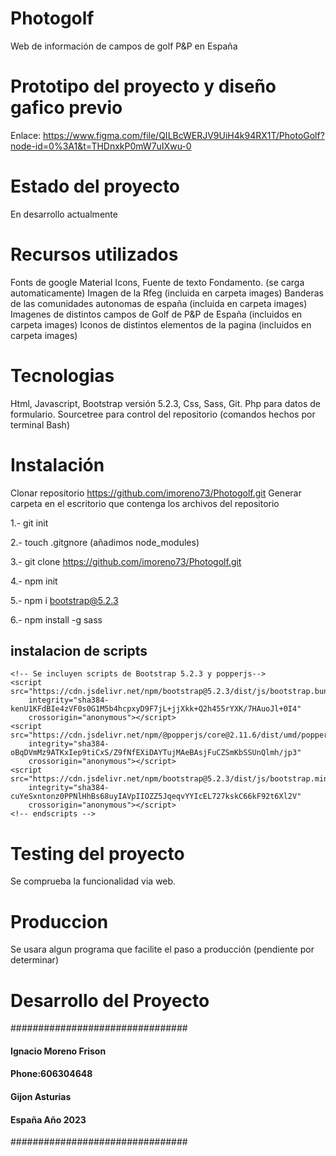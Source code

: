 # Photogolf
Web de información de campos de golf P&P en España

# Prototipo del proyecto y diseño gafico previo

Enlace:
https://www.figma.com/file/QILBcWERJV9UiH4k94RX1T/PhotoGolf?node-id=0%3A1&t=THDnxkP0mW7uIXwu-0

# Estado del proyecto
En desarrollo actualmente

# Recursos utilizados
Fonts de google Material Icons, Fuente de texto Fondamento. (se carga automaticamente)
Imagen de la Rfeg (incluida en carpeta images)
Banderas de las comunidades autonomas de españa (incluida en carpeta images)
Imagenes de distintos campos de Golf de P&P de España (incluidos en carpeta images)
Iconos de distintos elementos de la pagina (incluidos en carpeta images)

# Tecnologias
Html, Javascript, Bootstrap versión 5.2.3, Css, Sass, Git.
Php para datos de formulario.
Sourcetree para control del repositorio (comandos hechos por terminal Bash)

# Instalación
Clonar repositorio https://github.com/imoreno73/Photogolf.git
Generar carpeta en el escritorio que contenga los archivos del repositorio

1.- git init

2.- touch .gitgnore (añadimos node_modules)

3.- git clone https://github.com/imoreno73/Photogolf.git

4.- npm init

5.- npm i bootstrap@5.2.3

6.- npm install -g sass


## instalacion de scripts

    <!-- Se incluyen scripts de Bootstrap 5.2.3 y popperjs-->
    <script src="https://cdn.jsdelivr.net/npm/bootstrap@5.2.3/dist/js/bootstrap.bundle.min.js"
        integrity="sha384-kenU1KFdBIe4zVF0s0G1M5b4hcpxyD9F7jL+jjXkk+Q2h455rYXK/7HAuoJl+0I4"
        crossorigin="anonymous"></script>
    <script src="https://cdn.jsdelivr.net/npm/@popperjs/core@2.11.6/dist/umd/popper.min.js"
        integrity="sha384-oBqDVmMz9ATKxIep9tiCxS/Z9fNfEXiDAYTujMAeBAsjFuCZSmKbSSUnQlmh/jp3"
        crossorigin="anonymous"></script>
    <script src="https://cdn.jsdelivr.net/npm/bootstrap@5.2.3/dist/js/bootstrap.min.js"
        integrity="sha384-cuYeSxntonz0PPNlHhBs68uyIAVpIIOZZ5JqeqvYYIcEL727kskC66kF92t6Xl2V"
        crossorigin="anonymous"></script>
    <!-- endscripts -->

# Testing del proyecto

Se comprueba la funcionalidad via web.  

# Produccion

Se usara algun programa que facilite el paso a producción (pendiente por determinar)


# Desarrollo del Proyecto

################################
#### Ignacio Moreno Frison  #### 
####    Phone:606304648     #### 
####    Gijon Asturias      ####
####    España Año 2023     ####
################################

